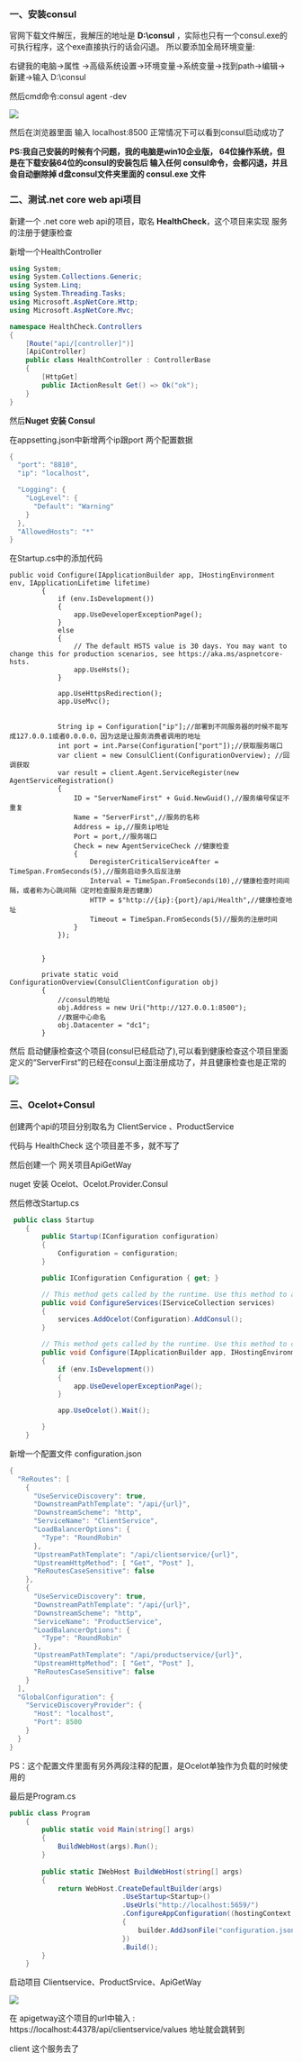### 一、安装consul

官网下载文件解压，我解压的地址是  **D:\consul**  ，实际也只有一个consul.exe的可执行程序，这个exe直接执行的话会闪退。 所以要添加全局环境变量:

右键我的电脑->属性 ->高级系统设置->环境变量->系统变量->找到path->编辑->新建->输入 D:\consul

然后cmd命令:consul agent -dev

![](img/1.png)

然后在浏览器里面 输入 localhost:8500  正常情况下可以看到consul启动成功了

**PS:我自己安装的时候有个问题，我的电脑是win10企业版， 64位操作系统，但是在下载安装64位的consul的安装包后 输入任何 consul命令，会都闪退，并且会自动删除掉 d盘consul文件夹里面的 consul.exe 文件**



### 二、测试.net core web api项目

新建一个 .net core web api的项目，取名 **HealthCheck**，这个项目来实现 服务的注册于健康检查

新增一个HealthController

```c#
using System;
using System.Collections.Generic;
using System.Linq;
using System.Threading.Tasks;
using Microsoft.AspNetCore.Http;
using Microsoft.AspNetCore.Mvc;

namespace HealthCheck.Controllers
{
    [Route("api/[controller]")]
    [ApiController]
    public class HealthController : ControllerBase
    {
        [HttpGet]
        public IActionResult Get() => Ok("ok");
    }
}
```

然后**Nuget 安装  Consul**

在appsetting.json中新增两个ip跟port 两个配置数据

```c#
{
  "port": "8810",
  "ip": "localhost",

  "Logging": {
    "LogLevel": {
      "Default": "Warning"
    }
  },
  "AllowedHosts": "*"
}

```

在Startup.cs中的添加代码

```
public void Configure(IApplicationBuilder app, IHostingEnvironment env, IApplicationLifetime lifetime)
        {
            if (env.IsDevelopment())
            {
                app.UseDeveloperExceptionPage();
            }
            else
            {
                // The default HSTS value is 30 days. You may want to change this for production scenarios, see https://aka.ms/aspnetcore-hsts.
                app.UseHsts();
            }

            app.UseHttpsRedirection();
            app.UseMvc();


            String ip = Configuration["ip"];//部署到不同服务器的时候不能写成127.0.0.1或者0.0.0.0，因为这是让服务消费者调用的地址
            int port = int.Parse(Configuration["port"]);//获取服务端口
            var client = new ConsulClient(ConfigurationOverview); //回调获取
            var result = client.Agent.ServiceRegister(new AgentServiceRegistration()
            {
                ID = "ServerNameFirst" + Guid.NewGuid(),//服务编号保证不重复
                Name = "ServerFirst",//服务的名称
                Address = ip,//服务ip地址
                Port = port,//服务端口
                Check = new AgentServiceCheck //健康检查
                {
                    DeregisterCriticalServiceAfter = TimeSpan.FromSeconds(5),//服务启动多久后反注册
                    Interval = TimeSpan.FromSeconds(10),//健康检查时间间隔，或者称为心跳间隔（定时检查服务是否健康）
                    HTTP = $"http://{ip}:{port}/api/Health",//健康检查地址
                    Timeout = TimeSpan.FromSeconds(5)//服务的注册时间
                }
            });


        }
        
        private static void ConfigurationOverview(ConsulClientConfiguration obj)
        {
            //consul的地址
            obj.Address = new Uri("http://127.0.0.1:8500");
            //数据中心命名
            obj.Datacenter = "dc1";
        }
```



然后 启动健康检查这个项目(consul已经启动了),可以看到健康检查这个项目里面定义的“ServerFirst”的已经在consul上面注册成功了，并且健康检查也是正常的

![](IMG/2.PNG)



### 三、Ocelot+Consul

创建两个api的项目分别取名为 ClientService 、ProductService

代码与 HealthCheck 这个项目差不多，就不写了



然后创建一个 网关项目ApiGetWay

nuget 安装 Ocelot、Ocelot.Provider.Consul

然后修改Startup.cs

```c#
 public class Startup
    {
        public Startup(IConfiguration configuration)
        {
            Configuration = configuration;
        }

        public IConfiguration Configuration { get; }

        // This method gets called by the runtime. Use this method to add services to the container.
        public void ConfigureServices(IServiceCollection services)
        {
            services.AddOcelot(Configuration).AddConsul();
        }

        // This method gets called by the runtime. Use this method to configure the HTTP request pipeline.
        public void Configure(IApplicationBuilder app, IHostingEnvironment env)
        {
            if (env.IsDevelopment())
            {
                app.UseDeveloperExceptionPage();
            }

            app.UseOcelot().Wait();

        }
    }
```



新增一个配置文件 configuration.json

```c#
{
  "ReRoutes": [
    {
      "UseServiceDiscovery": true, 
      "DownstreamPathTemplate": "/api/{url}",
      "DownstreamScheme": "http",
      "ServiceName": "ClientService",
      "LoadBalancerOptions": {
        "Type": "RoundRobin"
      },
      "UpstreamPathTemplate": "/api/clientservice/{url}",
      "UpstreamHttpMethod": [ "Get", "Post" ],
      "ReRoutesCaseSensitive": false 
    },
    {
      "UseServiceDiscovery": true, 
      "DownstreamPathTemplate": "/api/{url}",
      "DownstreamScheme": "http",
      "ServiceName": "ProductService",
      "LoadBalancerOptions": {
        "Type": "RoundRobin"
      },
      "UpstreamPathTemplate": "/api/productservice/{url}",
      "UpstreamHttpMethod": [ "Get", "Post" ],
      "ReRoutesCaseSensitive": false 
    }
  ],
  "GlobalConfiguration": {
    "ServiceDiscoveryProvider": {
      "Host": "localhost", 
      "Port": 8500 
    }
  }
}
```

PS：这个配置文件里面有另外两段注释的配置，是Ocelot单独作为负载的时候使用的

最后是Program.cs

```c#
public class Program
    {
        public static void Main(string[] args)
        {
            BuildWebHost(args).Run();
        }
        
        public static IWebHost BuildWebHost(string[] args)
        {
            return WebHost.CreateDefaultBuilder(args)
                            .UseStartup<Startup>()
                            .UseUrls("http://localhost:5659/")
                            .ConfigureAppConfiguration((hostingContext, builder) =>
                            {
                                builder.AddJsonFile("configuration.json", false, true);
                            })
                            .Build();
        }
    }
```



启动项目 Clientservice、ProductSrvice、ApiGetWay

![](img/3.png)



在 apigetway这个项目的url中输入  : https://localhost:44378/api/clientservice/values  地址就会跳转到

client 这个服务去了


